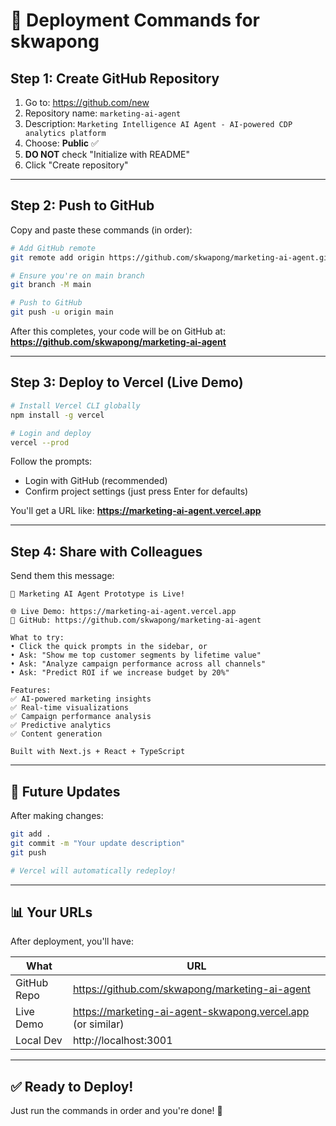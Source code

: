 # 🚀 Deployment Commands for skwapong

## Step 1: Create GitHub Repository

1. Go to: https://github.com/new
2. Repository name: `marketing-ai-agent`
3. Description: `Marketing Intelligence AI Agent - AI-powered CDP analytics platform`
4. Choose: **Public** ✅
5. **DO NOT** check "Initialize with README"
6. Click "Create repository"

---

## Step 2: Push to GitHub

Copy and paste these commands (in order):

```bash
# Add GitHub remote
git remote add origin https://github.com/skwapong/marketing-ai-agent.git

# Ensure you're on main branch
git branch -M main

# Push to GitHub
git push -u origin main
```

After this completes, your code will be on GitHub at:
**https://github.com/skwapong/marketing-ai-agent**

---

## Step 3: Deploy to Vercel (Live Demo)

```bash
# Install Vercel CLI globally
npm install -g vercel

# Login and deploy
vercel --prod
```

Follow the prompts:
- Login with GitHub (recommended)
- Confirm project settings (just press Enter for defaults)

You'll get a URL like: **https://marketing-ai-agent.vercel.app**

---

## Step 4: Share with Colleagues

Send them this message:

```
🎉 Marketing AI Agent Prototype is Live!

🌐 Live Demo: https://marketing-ai-agent.vercel.app
📂 GitHub: https://github.com/skwapong/marketing-ai-agent

What to try:
• Click the quick prompts in the sidebar, or
• Ask: "Show me top customer segments by lifetime value"
• Ask: "Analyze campaign performance across all channels"
• Ask: "Predict ROI if we increase budget by 20%"

Features:
✅ AI-powered marketing insights
✅ Real-time visualizations
✅ Campaign performance analysis
✅ Predictive analytics
✅ Content generation

Built with Next.js + React + TypeScript
```

---

## 🔄 Future Updates

After making changes:

```bash
git add .
git commit -m "Your update description"
git push

# Vercel will automatically redeploy!
```

---

## 📊 Your URLs

After deployment, you'll have:

| What | URL |
|------|-----|
| GitHub Repo | https://github.com/skwapong/marketing-ai-agent |
| Live Demo | https://marketing-ai-agent-skwapong.vercel.app (or similar) |
| Local Dev | http://localhost:3001 |

---

## ✅ Ready to Deploy!

Just run the commands in order and you're done! 🎉
